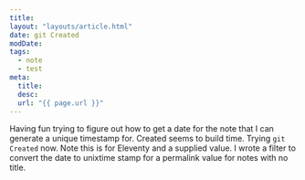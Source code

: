 ```yaml
---
title: 
layout: "layouts/article.html"
date: git Created
modDate: 
tags:
  - note
  - test
meta:
  title: 
  desc: 
  url: "{{ page.url }}"
---
```


Having fun trying to figure out how to get a date for the note that I can generate a unique timestamp for. Created seems to build time. Trying `git Created` now. Note this is for Eleventy and a supplied value. I wrote a filter to convert the date to unixtime stamp for a permalink value for notes with no title.

<a href="https://brid.gy/publish/bluesky"></a>
<a class="u-bridgy-fed" href="https://fed.brid.gy/" hidden="from-humans"></a>